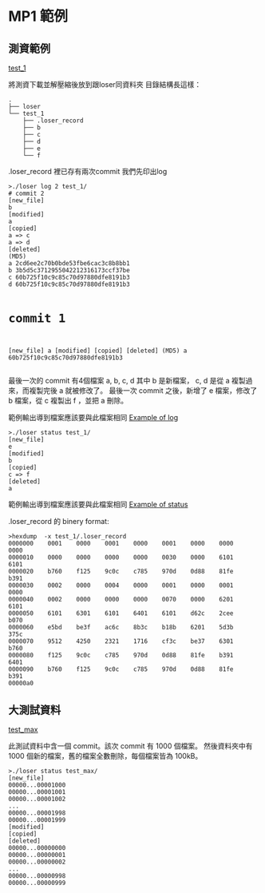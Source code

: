 
<!DOCTYPE html>
<html>

  <head>
  <meta charset="utf-8">
  <meta http-equiv="X-UA-Compatible" content="IE=edge">
  <meta name="viewport" content="width=device-width, initial-scale=1">

<!--
  <title>MP1 範例</title>
-->

  <link rel="stylesheet" href="/css/main.css">
  <link rel="canonical" href="https://systemprogrammingatntu.github.io//mp1/EXAMPLE.html">
</head>

  <body>

<!--
    <header class="site-header">
-->

  <div class="wrapper">

<!--
    <a class="site-title" href="/">System Programming Design (Fall 2018) at NTU</a>
-->

  </div>

</header>

<!--
    <div class="page-content">
      <div class="wrapper">
        <article class="post">
-->

  <div class="post-content">
    <h1 id="mp1-範例">MP1 範例</h1>

<h2 id="測資範例">測資範例</h2>
<p><a href="https://github.com/b05902023/Systems-Programming/blob/master/MP1/README/test_1.zip">test_1</a></p>

<p>將測資下載並解壓縮後放到跟loser同資料夾
目錄結構長這樣：</p>
<div class="highlighter-rouge"><div class="highlight"><pre class="highlight"><code>.
├── loser
└── test_1
    ├── .loser_record
    ├── b
    ├── c
    ├── d
    ├── e
    └── f
</code></pre></div></div>
<p>.loser_record 裡已存有兩次commit
我們先印出log</p>
<div class="highlighter-rouge"><div class="highlight"><pre class="highlight"><code>&gt;./loser log 2 test_1/
# commit 2
[new_file]
b
[modified]
a
[copied]
a =&gt; c
a =&gt; d
[deleted]
(MD5)
a 2cd6ee2c70b0bde53fbe6cac3c8b8bb1
b 3b5d5c3712955042212316173ccf37be
c 60b725f10c9c85c70d97880dfe8191b3
d 60b725f10c9c85c70d97880dfe8191b3

# commit 1
[new_file]
a
[modified]
[copied]
[deleted]
(MD5)
a 60b725f10c9c85c70d97880dfe8191b3
</code></pre></div></div>
<p>最後一次的 commit 有4個檔案 a, b, c, d 其中 b 是新檔案， c, d 是從 a 複製過來，而複製完後 a 就被修改了。
最後一次 commit 之後，新增了 e 檔案，修改了 b 檔案，從 c 複製出 f ，並把 a 刪除。</p>

<p>範例輸出導到檔案應該要與此檔案相同
<a href="https://github.com/b05902023/Systems-Programming/blob/master/MP1/README/example_log">Example of log</a></p>

<div class="highlighter-rouge"><div class="highlight"><pre class="highlight"><code>&gt;./loser status test_1/
[new_file]
e
[modified]
b
[copied]
c =&gt; f
[deleted]
a
</code></pre></div></div>
<p>範例輸出導到檔案應該要與此檔案相同
<a href="https://github.com/b05902023/Systems-Programming/blob/master/MP1/README/example_status">Example of status</a></p>

<p>.loser_record 的 binery format:</p>
<div class="highlighter-rouge"><div class="highlight"><pre class="highlight"><code>&gt;hexdump  -x test_1/.loser_record
0000000    0001    0000    0001    0000    0001    0000    0000    0000
0000010    0000    0000    0000    0000    0030    0000    6101    6101
0000020    b760    f125    9c0c    c785    970d    0d88    81fe    b391
0000030    0002    0000    0004    0000    0001    0000    0001    0000
0000040    0002    0000    0000    0000    0070    0000    6201    6101
0000050    6101    6301    6101    6401    6101    d62c    2cee    b070
0000060    e5bd    be3f    ac6c    8b3c    b18b    6201    5d3b    375c
0000070    9512    4250    2321    1716    cf3c    be37    6301    b760
0000080    f125    9c0c    c785    970d    0d88    81fe    b391    6401
0000090    b760    f125    9c0c    c785    970d    0d88    81fe    b391
00000a0
</code></pre></div></div>
<h2 id="大測試資料">大測試資料</h2>

<p><a href="https://github.com/b05902023/Systems-Programming/blob/master/MP1/README/test_max.zip">test_max</a></p>

<p>此測試資料中含一個 commit。該次 commit 有 1000 個檔案。
然後資料夾中有 1000 個新的檔案，舊的檔案全數刪除，每個檔案皆為 100kB。</p>
<div class="highlighter-rouge"><div class="highlight"><pre class="highlight"><code>&gt;./loser status test_max/
[new_file]
00000...00001000
00000...00001001
00000...00001002
...
00000...00001998
00000...00001999
[modified]
[copied]
[deleted]
00000...00000000
00000...00000001
00000...00000002
...
00000...00000998
00000...00000999
</code></pre></div></div>

  </div>

</article>

<!--
      </div>
    </div>
-->

  </body>

</html>
